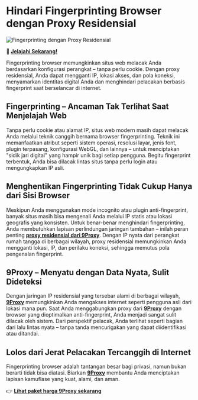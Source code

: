 # Hindari Fingerprinting Browser dengan Proxy Residensial  


![Fingerprinting dengan Proxy Residensial](https://i0.wp.com/bdtechtalks.com/wp-content/uploads/2020/04/digital-fingerprint.jpg?fit=3536%2C2400&ssl=1)

**🌱 [Jelajahi Sekarang!](https://9proxyofficial.short.gy/github-pricing-nathan275)**

Fingerprinting browser memungkinkan situs web melacak Anda berdasarkan konfigurasi perangkat – tanpa perlu cookie. Dengan proxy residensial, Anda dapat mengganti IP, lokasi akses, dan pola koneksi, menyamarkan identitas digital Anda dan menghindari pelacakan berbasis fingerprint saat berselancar di internet.

## Fingerprinting – Ancaman Tak Terlihat Saat Menjelajah Web  
Tanpa perlu cookie atau alamat IP, situs web modern masih dapat melacak Anda melalui teknik canggih bernama browser fingerprinting. Teknik ini memanfaatkan atribut seperti sistem operasi, resolusi layar, jenis font, plugin terpasang, konfigurasi WebGL, dan lainnya – untuk menciptakan "sidik jari digital" yang hampir unik bagi setiap pengguna. Begitu fingerprint terbentuk, Anda bisa dilacak lintas situs tanpa perlu login atau mengungkapkan IP asli.

## Menghentikan Fingerprinting Tidak Cukup Hanya dari Sisi Browser  
Meskipun Anda menggunakan mode incognito atau plugin anti-fingerprint, banyak situs masih bisa mengenali Anda melalui IP statis atau lokasi geografis yang konsisten. Untuk benar-benar menghindari fingerprinting, Anda membutuhkan lapisan perlindungan jaringan tambahan – inilah peran penting **[proxy residensial dari 9Proxy](https://9proxyofficial.short.gy/github-homepage-nathan275)**. Dengan IP nyata dari perangkat rumah tangga di berbagai wilayah, proxy residensial memungkinkan Anda mengganti lokasi, IP, dan perilaku koneksi, sehingga memutus pola pengenalan fingerprint.

## 9Proxy – Menyatu dengan Data Nyata, Sulit Dideteksi  
Dengan jaringan IP residensial yang tersebar alami di berbagai wilayah, **[9Proxy](https://9proxyofficial.short.gy/github-homepage-nathan275)** memungkinkan Anda mengakses internet seperti pengguna asli dari lokasi mana pun. Saat Anda menggabungkan proxy dari **[9Proxy](https://9proxyofficial.short.gy/github-homepage-nathan275)** dengan browser yang dioptimalkan anti-fingerprint, Anda menjadi sangat sulit dilacak oleh sistem. Dari perspektif pelacak, Anda terlihat seperti bagian dari lalu lintas nyata – tanpa tanda mencurigakan yang dapat diidentifikasi atau ditandai.

## Lolos dari Jerat Pelacakan Tercanggih di Internet  
Fingerprinting browser adalah tantangan besar bagi privasi, namun bukan berarti tidak bisa diatasi. Biarkan **[9Proxy](https://9proxyofficial.short.gy/github-homepage-nathan275)** membantu Anda menciptakan lapisan kamuflase yang kuat, alami, dan aman.  
 
👉 **[Lihat paket harga 9Proxy sekarang](https://9proxyofficial.short.gy/github-pricing-nathan275)**
